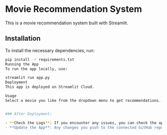 # Movie Recommendation System

This is a movie recommendation system built with Streamlit.

## Installation

To install the necessary dependencies, run:

```sh
pip install -r requirements.txt
Running the App
To run the app locally, use:

streamlit run app.py
Deployment
This app is deployed on Streamlit Cloud.

Usage
Select a movie you like from the dropdown menu to get recommendations. The app also displays posters of the recommended movies.


### After Deployment:

- **Check the Logs**: If you encounter any issues, you can check the app's logs in the Streamlit Cloud dashboard to diagnose and fix problems.
- **Update the App**: Any changes you push to the connected GitHub repository will automatically update the deployed app.







